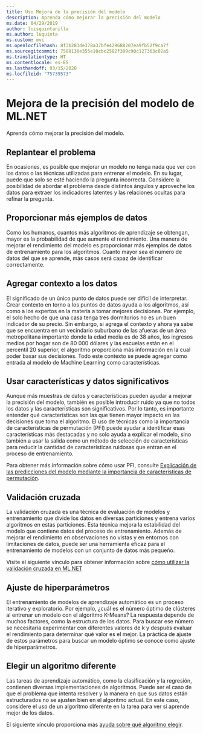```yaml
---
title: Uso Mejora de la precisión del modelo
description: Aprenda cómo mejorar la precisión del modelo
ms.date: 04/29/2019
author: luisquintanilla
ms.author: luquinta
ms.custom: mvc
ms.openlocfilehash: 8f3b283de378a37bfe429688207ea9fb52f9ca7f
ms.sourcegitcommit: 7588136e355e10cbc2582f389c90c127363c02a5
ms.translationtype: HT
ms.contentlocale: es-ES
ms.lasthandoff: 03/15/2020
ms.locfileid: "75739573"
---
```

# <a name="improve-mlnet-model-accuracy"></a>Mejora de la precisión del modelo de ML.NET

Aprenda cómo mejorar la precisión del modelo.

## <a name="reframe-the-problem"></a>Replantear el problema

En ocasiones, es posible que mejorar un modelo no tenga nada que ver con los datos o las técnicas utilizadas para entrenar el modelo. En su lugar, puede que solo se esté haciendo la pregunta incorrecta. Considere la posibilidad de abordar el problema desde distintos ángulos y aproveche los datos para extraer los indicadores latentes y las relaciones ocultas para refinar la pregunta.

## <a name="provide-more-data-samples"></a>Proporcionar más ejemplos de datos

Como los humanos, cuantos más algoritmos de aprendizaje se obtengan, mayor es la probabilidad de que aumente el rendimiento. Una manera de mejorar el rendimiento del modelo es proporcionar más ejemplos de datos de entrenamiento para los algoritmos. Cuanto mayor sea el número de datos del que se aprende, más casos será capaz de identificar correctamente.

## <a name="add-context-to-the-data"></a>Agregar contexto a los datos

El significado de un único punto de datos puede ser difícil de interpretar. Crear contexto en torno a los puntos de datos ayuda a los algoritmos, así como a los expertos en la materia a tomar mejores decisiones. Por ejemplo, el solo hecho de que una casa tenga tres dormitorios no es un buen indicador de su precio. Sin embargo, si agrega el contexto y ahora ya sabe que se encuentra en un vecindario suburbano de las afueras de un área metropolitana importante donde la edad media es de 38 años, los ingresos medios por hogar son de 80 000 dólares y las escuelas están en el percentil 20 superior, el algoritmo proporciona más información en la cual poder basar sus decisiones. Todo este contexto se puede agregar como entrada al modelo de Machine Learning como características.

## <a name="use-meaningful-data-and-features"></a>Usar características y datos significativos

Aunque más muestras de datos y características pueden ayudar a mejorar la precisión del modelo, también es posible introducir ruido ya que no todos los datos y las características son significativos. Por lo tanto, es importante entender qué características son las que tienen mayor impacto en las decisiones que toma el algoritmo. El uso de técnicas como la importancia de características de permutación (PFI) puede ayudar a identificar esas características más destacadas y no solo ayuda a explicar el modelo, sino también a usar la salida como un método de selección de características para reducir la cantidad de características ruidosas que entran en el proceso de entrenamiento.

Para obtener más información sobre cómo usar PFI, consulte [Explicación de las predicciones del modelo mediante la importancia de características de permutación](../how-to-guides/explain-machine-learning-model-permutation-feature-importance-ml-net.md).

## <a name="cross-validation"></a>Validación cruzada

La validación cruzada es una técnica de evaluación de modelos y entrenamiento que divide los datos en diversas particiones y entrena varios algoritmos en estas particiones. Esta técnica mejora la estabilidad del modelo que contiene datos del proceso de entrenamiento. Además de mejorar el rendimiento en observaciones no vistas y en entornos con limitaciones de datos, puede ser una herramienta eficaz para el entrenamiento de modelos con un conjunto de datos más pequeño.

Visite el siguiente vínculo para obtener información sobre [cómo utilizar la validación cruzada en ML.NET](../how-to-guides/train-machine-learning-model-cross-validation-ml-net.md)

## <a name="hyperparameter-tuning"></a>Ajuste de hiperparámetros

El entrenamiento de modelos de aprendizaje automático es un proceso iterativo y exploratorio. Por ejemplo, ¿cuál es el número óptimo de clústeres al entrenar un modelo con el algoritmo K-Means? La respuesta depende de muchos factores, como la estructura de los datos. Para buscar ese número se necesitaría experimentar con diferentes valores de k y después evaluar el rendimiento para determinar qué valor es el mejor. La práctica de ajuste de estos parámetros para buscar un modelo óptimo se conoce como ajuste de hiperparámetros.

## <a name="choose-a-different-algorithm"></a>Elegir un algoritmo diferente

Las tareas de aprendizaje automático, como la clasificación y la regresión, contienen diversas implementaciones de algoritmos. Puede ser el caso de que el problema que intenta resolver y la manera en que sus datos están estructurados no se ajusten bien en el algoritmo actual. En este caso, considere el uso de un algoritmo diferente en la tarea para ver si aprende mejor de los datos.

El siguiente vínculo proporciona más [ayuda sobre qué algoritmo elegir](../how-to-choose-an-ml-net-algorithm.md).
